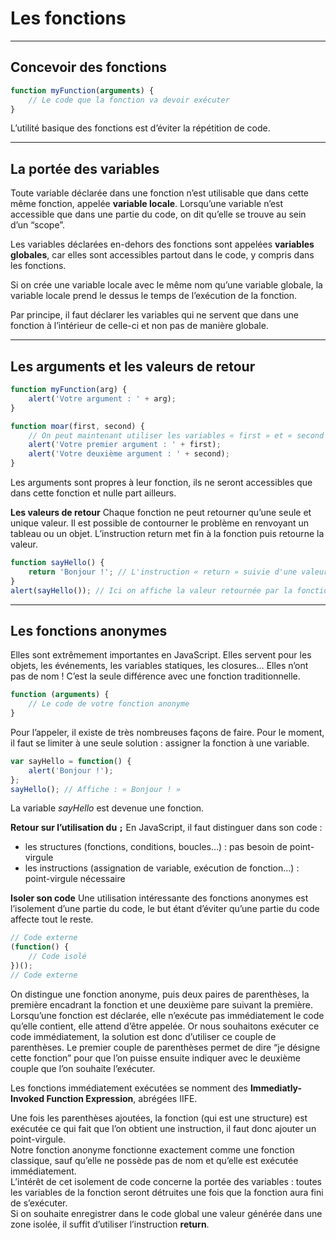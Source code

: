 # Les fonctions

----

## Concevoir des fonctions
```javascript
function myFunction(arguments) {
    // Le code que la fonction va devoir exécuter
}
```
L’utilité basique des fonctions est d’éviter la répétition de code.

----

## La portée des variables
Toute variable déclarée dans une fonction n’est utilisable que dans cette même fonction, appelée **variable locale**. Lorsqu’une variable n’est accessible que dans une partie du code, on dit qu’elle se trouve au sein d’un “scope”.

Les variables déclarées en-dehors des fonctions sont appelées **variables globales**, car elles sont accessibles partout dans le code, y compris dans les fonctions.

Si on crée une variable locale avec le même nom qu’une variable globale, la variable locale prend le dessus le temps de l’exécution de la fonction.

Par principe, il faut déclarer les variables qui ne servent que dans une fonction à l’intérieur de celle-ci et non pas de manière globale.

----

## Les arguments et les valeurs de retour
```javascript
function myFunction(arg) {
    alert('Votre argument : ' + arg);
}

function moar(first, second) {
    // On peut maintenant utiliser les variables « first » et « second » comme on le souhaite :
    alert('Votre premier argument : ' + first);
    alert('Votre deuxième argument : ' + second);
}
```
Les arguments sont propres à leur fonction, ils ne seront accessibles que dans cette fonction et nulle part ailleurs.

**Les valeurs de retour**
Chaque fonction ne peut retourner qu’une seule et unique valeur. Il est possible de contourner le problème en renvoyant un tableau ou un objet.
L’instruction return met fin à la fonction puis retourne la valeur.
```javascript
function sayHello() {
    return 'Bonjour !'; // L'instruction « return » suivie d'une valeur, cette dernière est donc renvoyée par la fonction
}
alert(sayHello()); // Ici on affiche la valeur retournée par la fonction sayHello()
```

----

## Les fonctions anonymes
Elles sont extrêmement importantes en JavaScript. Elles servent pour les objets, les événements, les variables statiques, les closures…
Elles n’ont pas de nom ! C’est la seule différence avec une fonction traditionnelle.
```javascript
function (arguments) {
    // Le code de votre fonction anonyme
}
```
Pour l’appeler, il existe de très nombreuses façons de faire. Pour le moment, il faut se limiter à une seule solution : assigner la fonction à une variable.
```javascript
var sayHello = function() {
    alert('Bonjour !');
};
sayHello(); // Affiche : « Bonjour ! »
```
La variable *sayHello* est devenue une fonction.

**Retour sur l’utilisation du `;`**
En JavaScript, il faut distinguer dans son code :
- les structures (fonctions, conditions, boucles…) : pas besoin de point-virgule
- les instructions (assignation de variable, exécution de fonction…) : point-virgule nécessaire

**Isoler son code**
Une utilisation intéressante des fonctions anonymes est l’isolement d’une partie du code, le but étant d’éviter qu’une partie du code affecte tout le reste.
```javascript
// Code externe
(function() {
    // Code isolé
})();
// Code externe
```
On distingue une fonction anonyme, puis deux paires de parenthèses, la première encadrant la fonction et une deuxième pare suivant la première.
Lorsqu’une fonction est déclarée, elle n’exécute pas immédiatement le code qu’elle contient, elle attend d’être appelée. Or nous souhaitons exécuter ce code immédiatement, la solution est donc d’utiliser ce couple de parenthèses.
Le premier couple de parenthèses permet de dire “je désigne cette fonction” pour que l’on puisse ensuite indiquer avec le deuxième couple que l’on souhaite l’exécuter.

Les fonctions immédiatement exécutées se nomment des **Immediatly-Invoked Function Expression**, abrégées IIFE.

Une fois les parenthèses ajoutées, la fonction (qui est une structure) est exécutée ce qui fait que l’on obtient une instruction, il faut donc ajouter un point-virgule.  
Notre fonction anonyme fonctionne exactement comme une fonction classique, sauf qu’elle ne possède pas de nom et qu’elle est exécutée immédiatement.  
L’intérêt de cet isolement de code concerne la portée des variables : toutes les variables de la fonction seront détruites une fois que la fonction aura fini de s’exécuter.  
Si on souhaite enregistrer dans le code global une valeur générée dans une zone isolée, il suffit d’utiliser l’instruction **return**.
